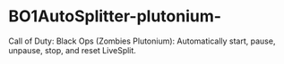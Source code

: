 # BO1AutoSplitter-plutonium-
Call of Duty: Black Ops (Zombies Plutonium): Automatically start, pause, unpause, stop, and reset LiveSplit.
